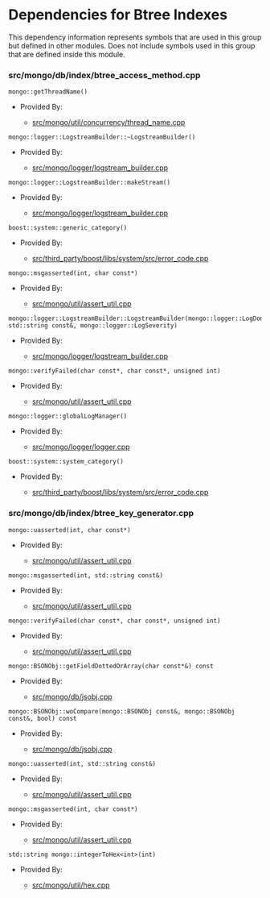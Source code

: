 
# Dependencies for Btree Indexes
This dependency information represents symbols that are used in this group but defined in other modules.  Does not include symbols used in this group that are defined inside this module.

### src/mongo/db/index/btree\_access\_method.cpp

<div></div>

    mongo::getThreadName()

- Provided By:

    - [src/mongo/util/concurrency/thread\_name.cpp](../../../../utilities/utilities)

<div></div>

    mongo::logger::LogstreamBuilder::~LogstreamBuilder()

- Provided By:

    - [src/mongo/logger/logstream\_builder.cpp](../../../../process\_management/logging\_system)

<div></div>

    mongo::logger::LogstreamBuilder::makeStream()

- Provided By:

    - [src/mongo/logger/logstream\_builder.cpp](../../../../process\_management/logging\_system)

<div></div>

    boost::system::generic_category()

- Provided By:

    - [src/third\_party/boost/libs/system/src/error\_code.cpp](../../../../third\_party/boost\_system)

<div></div>

    mongo::msgasserted(int, char const*)

- Provided By:

    - [src/mongo/util/assert\_util.cpp](../../../../utilities/utilities)

<div></div>

    mongo::logger::LogstreamBuilder::LogstreamBuilder(mongo::logger::LogDomain<mongo::logger::MessageEventEphemeral>*, std::string const&, mongo::logger::LogSeverity)

- Provided By:

    - [src/mongo/logger/logstream\_builder.cpp](../../../../process\_management/logging\_system)

<div></div>

    mongo::verifyFailed(char const*, char const*, unsigned int)

- Provided By:

    - [src/mongo/util/assert\_util.cpp](../../../../utilities/utilities)

<div></div>

    mongo::logger::globalLogManager()

- Provided By:

    - [src/mongo/logger/logger.cpp](../../../../process\_management/logging\_system)

<div></div>

    boost::system::system_category()

- Provided By:

    - [src/third\_party/boost/libs/system/src/error\_code.cpp](../../../../third\_party/boost\_system)

### src/mongo/db/index/btree\_key\_generator.cpp

<div></div>

    mongo::uasserted(int, char const*)

- Provided By:

    - [src/mongo/util/assert\_util.cpp](../../../../utilities/utilities)

<div></div>

    mongo::msgasserted(int, std::string const&)

- Provided By:

    - [src/mongo/util/assert\_util.cpp](../../../../utilities/utilities)

<div></div>

    mongo::verifyFailed(char const*, char const*, unsigned int)

- Provided By:

    - [src/mongo/util/assert\_util.cpp](../../../../utilities/utilities)

<div></div>

    mongo::BSONObj::getFieldDottedOrArray(char const*&) const

- Provided By:

    - [src/mongo/db/jsobj.cpp](../../../../bson/bson)

<div></div>

    mongo::BSONObj::woCompare(mongo::BSONObj const&, mongo::BSONObj const&, bool) const

- Provided By:

    - [src/mongo/db/jsobj.cpp](../../../../bson/bson)

<div></div>

    mongo::uasserted(int, std::string const&)

- Provided By:

    - [src/mongo/util/assert\_util.cpp](../../../../utilities/utilities)

<div></div>

    mongo::msgasserted(int, char const*)

- Provided By:

    - [src/mongo/util/assert\_util.cpp](../../../../utilities/utilities)

<div></div>

    std::string mongo::integerToHex<int>(int)

- Provided By:

    - [src/mongo/util/hex.cpp](../../../../utilities/utilities)
